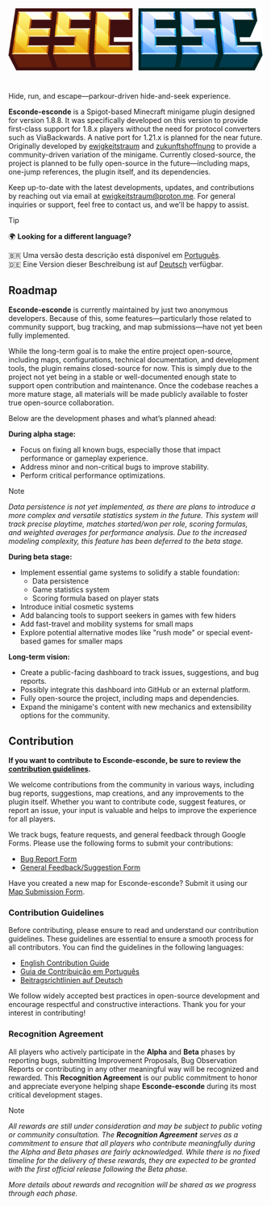 <div align="center">
  <img src="assets/esc-esc.png">
</div>

#

Hide, run, and escape—parkour-driven hide-and-seek experience.

**Esconde-esconde** is a Spigot-based Minecraft minigame plugin designed for version 1.8.8. It was specifically developed on this version to provide first-class support for 1.8.x players without the need for protocol converters such as ViaBackwards. A native port for 1.21.x is planned for the near future. Originally developed by [ewigkeitstraum](https://namemc.com/profile/ewigkeitstraum.1) and [zukunftshoffnung](https://namemc.com/profile/zukunftshoffnung.1) to provide a community-driven variation of the minigame. Currently closed-source, the project is planned to be fully open-source in the future—including maps, one-jump references, the plugin itself, and its dependencies.

Keep up-to-date with the latest developments, updates, and contributions by reaching out via email at [ewigkeitstraum@proton.me](https://github.com/ewigkeitstraum). 
For general inquiries or support, feel free to contact us, and we'll be happy to assist.

> [!TIP]
> 🌍 **Looking for a different language?**  
> 
> 🇧🇷  Uma versão desta descrição está disponível em [Português](guia.md).  
> 🇩🇪  Eine Version dieser Beschreibung ist auf [Deutsch](liesmich.md) verfügbar.

## Roadmap

**Esconde-esconde** is currently maintained by just two anonymous developers. Because of this, some features—particularly 
those related to community support, bug tracking, and map submissions—have not yet been fully implemented.

While the long-term goal is to make the entire project open-source, including maps, configurations, technical documentation, 
and development tools, the plugin remains closed-source for now. This is simply due to the project not yet being in a stable
or well-documented enough state to support open contribution and maintenance. Once the codebase reaches a more mature stage, 
all materials will be made publicly available to foster true open-source collaboration.

Below are the development phases and what’s planned ahead:

**During alpha stage:**
- Focus on fixing all known bugs, especially those that impact performance or gameplay experience.
- Address minor and non-critical bugs to improve stability.
- Perform critical performance optimizations.

> [!NOTE]
> _Data persistence is not yet implemented, as there are plans to introduce a more complex and
> versatile statistics system in the future. This system will track precise playtime, matches
> started/won per role, scoring formulas, and weighted averages for performance analysis. Due
> to the increased modeling complexity, this feature has been deferred to the beta stage._

**During beta stage:**
- Implement essential game systems to solidify a stable foundation:
  - Data persistence
  - Game statistics system
  - Scoring formula based on player stats
- Introduce initial cosmetic systems
- Add balancing tools to support seekers in games with few hiders
- Add fast-travel and mobility systems for small maps
- Explore potential alternative modes like "rush mode" or special event-based games for smaller maps

**Long-term vision:**
- Create a public-facing dashboard to track issues, suggestions, and bug reports.
- Possibly integrate this dashboard into GitHub or an external platform.
- Fully open-source the project, including maps and dependencies.
- Expand the minigame's content with new mechanics and extensibility options for the community.

## Contribution

**If you want to contribute to Esconde-esconde, be sure to review the [contribution guidelines](contributing.md).**

We welcome contributions from the community in various ways, including bug reports, suggestions, map creations, and any improvements to the plugin itself. 
Whether you want to contribute code, suggest features, or report an issue, your input is valuable and helps to improve the experience for all players.

We track bugs, feature requests, and general feedback through Google Forms. Please use the following forms to submit your contributions:

- [Bug Report Form](https://forms.gle/iwfJuweUY3F9AGAx8)
- [General Feedback/Suggestion Form](https://forms.gle/A5vF9Sh1pyLb2P2J8)

Have you created a new map for Esconde-esconde? Submit it using our [Map Submission Form](https://forms.gle/LE2Uj83o5SxsB6rx7).

### Contribution Guidelines

Before contributing, please ensure to read and understand our contribution guidelines. These guidelines are essential to ensure a smooth process for all contributors. You can find the guidelines in the following languages:

- [English Contribution Guide](contrib/contributing.md)
- [Guia de Contribuição em Português](contrib/contribuindo.md)
- [Beitragsrichtlinien auf Deutsch](contrib/beitragen.md)

We follow widely accepted best practices in open-source development and encourage respectful and constructive interactions. Thank you for your interest in contributing!

### Recognition Agreement

All players who actively participate in the **Alpha** and **Beta** phases by reporting bugs, submitting Improvement Proposals, Bug Observation Reports or contributing in any other meaningful way 
will be recognized and rewarded. This **Recognition Agreement** is our public commitment to honor and appreciate everyone helping shape **Esconde-esconde** during its most critical development stages.

> [!NOTE]
> _All rewards are still under consideration and may be subject to public voting or community consultation.
> The **Recognition Agreement** serves as a commitment to ensure that all players who contribute meaningfully
> during the Alpha and Beta phases are fairly acknowledged. While there is no fixed timeline for the delivery
> of these rewards, they are expected to be granted with the first official release following the Beta phase._
> 
> _More details about rewards and recognition will be shared as we progress through each phase._
